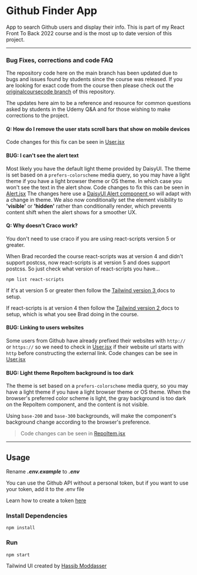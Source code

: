 # Github Finder App

App to search Github users and display their info. This is part of my React Front To Back 2022 course and is the most up to date version of this project.

---

### Bug Fixes, corrections and code FAQ

The repository code here on the main branch has been updated due to bugs and issues found by students since the course was released.
If you are looking for exact code from the course then please check out the [originalcoursecode branch](https://github.com/bradtraversy/github-finder-app/tree/originalcoursecode) of this repository.

The updates here aim to be a reference and resource for common questions asked
by students in the Udemy Q&A and for those wishing to make corrections to the
project.

#### Q: How do I remove the user stats scroll bars that show on mobile devices

Code changes for this fix can be seen in [User.jsx](src/pages/User.jsx)

#### BUG: I can't see the alert text

Most likely you have the default light theme provided by DaisyUI. The theme is
set based on a `prefers-colorscheme` media query, so you may have a light theme
if you have a light browser theme or OS theme. In which case you won't see the
text in the alert show.
Code changes to fix this can be seen in [Alert.jsx](src/components/layout/Alert.jsx)
The changes here use a [ DaisyUI Alert component ](https://daisyui.com/components/alert/) so will adapt with a change in theme.
We also now conditionally set the element visibility to **'visible'** or
**'hidden'** rather than conditionally render, which prevents content shift when
the alert shows for a smoother UX.

#### Q: Why doesn't Craco work?

You don't need to use craco if you are using react-scripts version 5 or greater.

When Brad recorded the course react-scripts was at version 4 and didn't support postcss, now react-scripts is at version 5 and does support postcss.
So just check what version of react-scripts you have...

    npm list react-scripts

If it's at version 5 or greater then follow the [ Tailwind version 3 ](https://tailwindcss.com/docs/guides/create-react-app) docs to setup.

If react-scripts is at version 4 then follow the [ Tailwind version 2 ](https://v2.tailwindcss.com/docs/guides/create-react-app) docs to setup, which is what you see Brad doing in the course.

#### BUG: Linking to users websites

Some users from Github have already prefixed their websites with `http://` or
`https://` so we need to check in [User.jsx](src/pages/User.jsx) if their
website url starts with `http` before constructing the external link.
Code changes can be see in [User.jsx](src/pages/User.jsx#L48)

#### BUG: Light theme RepoItem background is too dark

The theme is set based on a `prefers-colorscheme` media query, so you may have a light theme
if you have a light browser theme or OS theme.
When the browser's preferred color scheme is light, the gray background is too dark on the RepoItem component, and the content is not visible.

Using `base-200` and `base-300` backgrounds, will make the component's background change according to the browser's preference.

> Code changes can be seen in
> [RepoItem.jsx](src/components/repos/RepoItem.jsx#L17)

---

## Usage

Rename **_.env.example_** to **_.env_**

You can use the Github API without a personal token, but if you want to use your token, add it to the .env file

Learn how to create a token [here](https://docs.github.com/en/authentication/keeping-your-account-and-data-secure/creating-a-personal-access-token)

### Install Dependencies

```
npm install
```

### Run

```
npm start
```

Tailwind UI created by [Hassib Moddasser](https://twitter.com/hassibmoddasser)
